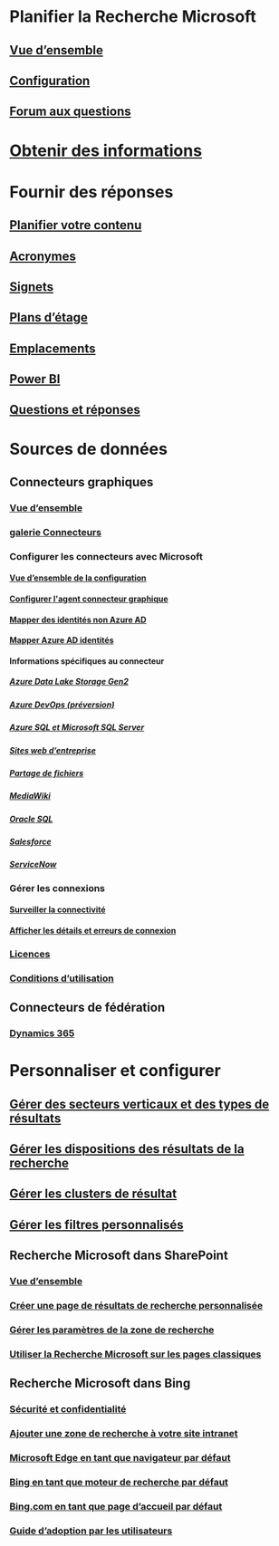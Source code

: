 # Planifier la Recherche Microsoft
## [Vue d’ensemble](overview-microsoft-search.md)
## [Configuration](setup-microsoft-search.md)
## [Forum aux questions](faqs.md)
# [Obtenir des informations](usage-reports.md)
# Fournir des réponses
## [Planifier votre contenu](plan-your-content.md)
## [Acronymes](manage-acronyms.md)
## [Signets](manage-bookmarks.md)
## [Plans d’étage](manage-floorplans.md)
## [Emplacements](manage-locations.md)
## [Power BI](manage-powerbi.md)
## [Questions et réponses](manage-qas.md)
# Sources de données
## Connecteurs graphiques
### [Vue d’ensemble](connectors-overview.md)
### [galerie Connecteurs](connectors-gallery.md)
### Configurer les connecteurs avec Microsoft
#### [Vue d’ensemble de la configuration](configure-connector.md)
#### [Configurer l'agent connecteur graphique](graph-connector-agent.md)
#### [Mapper des identités non Azure AD](map-non-aad.md)
#### [Mapper Azure AD identités](map-aad.md)
#### Informations spécifiques au connecteur
##### [Azure Data Lake Storage Gen2](azure-data-lake-connector.md)
##### [Azure DevOps (préversion)](azure-devops-connector.md)
##### [Azure SQL et Microsoft SQL Server](MSSQL-connector.md)
##### [Sites web d’entreprise](enterprise-web-connector.md)
##### [Partage de fichiers](fileshare-connector.md)
##### [MediaWiki](mediawiki-connector.md)
##### [Oracle SQL](OracleSQL-connector.md)
##### [Salesforce](salesforce-connector.md)
##### [ServiceNow](servicenow-connector.md)
### Gérer les connexions
#### [Surveiller la connectivité](manage-connector.md)
#### [Afficher les détails et erreurs de connexion](connector-details-errors.md)
### [Licences](licensing.md)
### [Conditions d’utilisation](terms-of-use.md)
## Connecteurs de fédération
### [Dynamics 365](manage-dynamics365.md)
# Personnaliser et configurer
## [Gérer des secteurs verticaux et des types de résultats](customize-search-page.md)
## [Gérer les dispositions des résultats de la recherche](customize-results-layout.md)
## [Gérer les clusters de résultat](result-cluster.md)
## [Gérer les filtres personnalisés](custom-filters.md)
## Recherche Microsoft dans SharePoint
### [Vue d’ensemble](get-started-search-in-sharepoint-online.md)
### [Créer une page de résultats de recherche personnalisée](create-search-results-pages.md)
### [Gérer les paramètres de la zone de recherche](manage-spo-search-box.md)
### [Utiliser la Recherche Microsoft sur les pages classiques](manage-classic-spo-pages.md)
## Recherche Microsoft dans Bing
### [Sécurité et confidentialité](security-for-search.md)
### [Ajouter une zone de recherche à votre site intranet](add-a-search-box-to-your-intranet-site.md)
### [Microsoft Edge en tant que navigateur par défaut](/deployedge/edge-default-browser)
### [Bing en tant que moteur de recherche par défaut](set-default-search-engine.md)
### [Bing.com en tant que page d’accueil par défaut](set-default-homepage.md)
### [Guide d’adoption par les utilisateurs](user-adoption-guide.md)
